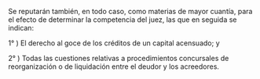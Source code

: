 Se reputarán también, en todo caso, como materias de mayor cuantía, para el efecto de determinar la competencia del juez, las que en seguida se indican:

1° ) El derecho al goce de los créditos de un capital acensuado; y

2° ) Todas las cuestiones relativas a procedimientos concursales de reorganización o de liquidación entre el deudor y los acreedores.
